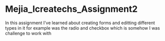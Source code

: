 # Mejia_Icreatechs_Assignment2
In this assignment I've learned about creating forms and editting different types in it for example was the radio and checkbox which is somehow I was challenge to work with
